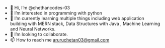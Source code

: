 - 👋 Hi, I’m @chethancodes-03 
- 👀 I’m interested in programming with python
- 🌱 I’m currently learning multiple things including web application building with MERN stack, Data Structures with Java , Machine Learning and Neural Networks.
- 💞️ I’m looking to collaborate.
- 📫 How to reach me aruruchetan03@gmail.com

<!---
chethancodes-03/chethancodes-03 is a ✨ special ✨ repository because its `README.md` (this file) appears on your GitHub profile.
You can click the Preview link to take a look at your changes.
--->
